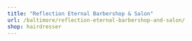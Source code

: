 ```yaml
---
title: "Reflection Eternal Barbershop & Salon"
url: /baltimore/reflection-eternal-barbershop-and-salon/
shop: hairdresser
---
```

